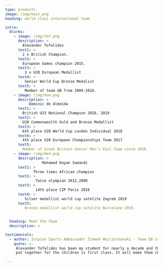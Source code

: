 ```yaml
---
type: products
image: /img/main.png
heading: world class international team 

intro:
  blurbs:
    - image: /img/tof.png
      description: >
        Alexander Tofalides
      text1: >
        2 x British Champion.
      text2: >
        European Games champion 2015. 
      text3: >
         3 x U20 European Medallist 
      text4: >
         Senior World Cup Bronze Medalist 
      text5: >
         Member of team GB from 2009-2016.  
    - image: /img/dom.png
      description: >
           Dominic de Almeida
      text1: >
        British U23 National Champion 2018, 2019
      text2: >
        U20 Commonwealth Gold and Bronze Medallist 
      text3: >
        6th place U20 World Cup London Individual 2018
      text4: >
        4th place U20 European Championships Team 2017
      text5:
        Member of Great Britain Senior Men’s Foil Team since 2016.
    - image: /img/med.png
      description: >
                 Mohamed Rayan Samandi
      text1: >
             Three times African champion
      text2: >
              Twice olympian 2012,2008
      text3: >
              14th place CIP Paris 2016
      text4: >
         Silver medallist world cup satelite Zagreb 2019
      text5:
         Bronze medallist world cup satelite Barcelone 2019.    
 
            
  heading: Meet the Team 
  description: >

testimonials:
  - author: Inspion Sports Ambassador Ziemek Wojciechowski - Team GB coach at 9 Olympic Games
    quote: >-
     Alexander Tofalides has been my student for nearly a decade and the programme he has 
     put together for the children is first class. It will make them champions on and off the piste.
 
---
```



